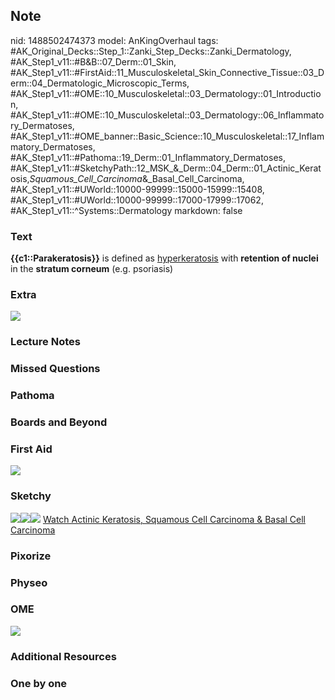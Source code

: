 ## Note
nid: 1488502474373
model: AnKingOverhaul
tags: #AK_Original_Decks::Step_1::Zanki_Step_Decks::Zanki_Dermatology, #AK_Step1_v11::#B&B::07_Derm::01_Skin, #AK_Step1_v11::#FirstAid::11_Musculoskeletal_Skin_Connective_Tissue::03_Derm::04_Dermatologic_Microscopic_Terms, #AK_Step1_v11::#OME::10_Musculoskeletal::03_Dermatology::01_Introduction, #AK_Step1_v11::#OME::10_Musculoskeletal::03_Dermatology::06_Inflammatory_Dermatoses, #AK_Step1_v11::#OME_banner::Basic_Science::10_Musculoskeletal::17_Inflammatory_Dermatoses, #AK_Step1_v11::#Pathoma::19_Derm::01_Inflammatory_Dermatoses, #AK_Step1_v11::#SketchyPath::12_MSK_&_Derm::04_Derm::01_Actinic_Keratosis,_Squamous_Cell_Carcinoma_&_Basal_Cell_Carcinoma, #AK_Step1_v11::#UWorld::10000-99999::15000-15999::15408, #AK_Step1_v11::#UWorld::10000-99999::17000-17999::17062, #AK_Step1_v11::^Systems::Dermatology
markdown: false

### Text
<div>
  <b>{{c1::Parakeratosis}}</b> is defined as <u>hyperkeratosis</u>
  with <b>retention of nuclei</b> in the <b>stratum corneum</b>
  (e.g. psoriasis)
</div>

### Extra
<img src="paste-471007588516377.jpg">

### Lecture Notes


### Missed Questions


### Pathoma


### Boards and Beyond


### First Aid
<img src="tmp7FJrLW.png">

### Sketchy
<img src=
"Screen%20Shot%202020-03-12%20at%209.53.33%20AM.JPG"><img src=
"Screen%20Shot%202020-03-12%20at%209.53.45%20AM.JPG"><img src=
"Screen%20Shot%202020-03-12%20at%209.22.18%20AM_1566160514431.JPG">
<a href=
"https://dashboard.sketchy.com/study/medical/courses/medical-pathophysiology/units/medical-pathophysiology-musculoskeletal-derm/videos/medical-pathophysiology-musculoskeletal-and-derm-derm-actinic-keratosis-squamous-cell-carcinoma-and-basal-cell-carcinoma?utm_source=anki&utm_medium=partnership&utm_campaign=february_update&utm_content=medical">
Watch Actinic Keratosis, Squamous Cell Carcinoma & Basal Cell
Carcinoma</a>

### Pixorize


### Physeo


### OME
<div class="ome-widget">
  <a href=
  "https://onlinemeded.org/spa/musculoskeletal/inflammatory-dermatoses/acquire?ref=anki">
  <img src="_OME_AnkiFlashcards_Lesson_1.png"></a>
</div>

### Additional Resources


### One by one

